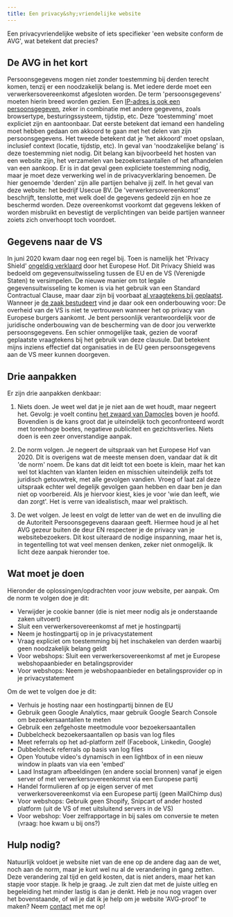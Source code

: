 ```yaml
---
title: Een privacy&shy;vriendelijke website
---
```


Een privacyvriendelijke website of iets specifieker 'een website conform de AVG', wat betekent dat precies? 

## De AVG in het kort

Persoonsgegevens mogen niet zonder toestemming bij derden terecht komen, tenzij er een noodzakelijk belang is. Met iedere derde moet een verwerkersovereenkomst afgesloten worden. De term 'persoonsgegevens' moeten hierin breed worden gezien. Een [IP-adres is ook een persoonsgegeven](https://ciberjuristen.nl/ip-adres-is-persoonsgegeven/), zeker in combinatie met andere gegevens, zoals browsertype, besturingssysteem, tijdstip, etc. Deze 'toestemming' moet expliciet zijn en aantoonbaar. Dat eerste betekent dat iemand een handeling moet hebben gedaan om akkoord te gaan met het delen van zijn persoonsgegevens. Het tweede betekent dat je 'het akkoord' moet opslaan, inclusief context (locatie, tijdstip, etc). In geval van 'noodzakelijke belang' is deze toestemming niet nodig. Dit belang kan bijvoorbeeld het hosten van een website zijn, het verzamelen van bezoekersaantallen of het afhandelen van een aankoop. Er is in dat geval geen expliciete toestemming nodig, maar je moet deze verwerking wel in de privacyverklaring benoemen. De hier genoemde 'derden' zijn alle partijen behalve jij zelf. In het geval van deze website: het bedrijf Usecue BV. De 'verwerkersovereenkomst' beschrijft, tenslotte, met welk doel de gegevens gedeeld zijn en hoe ze beschermd worden. Deze overeenkomst voorkomt dat gegevens lekken of worden misbruikt en bevestigt de verplichtingen van beide partijen wanneer zoiets zich onverhoopt toch voordoet.

## Gegevens naar de VS

In juni 2020 kwam daar nog een regel bij. Toen is namelijk het 'Privacy Shield' [ongeldig verklaard](https://autoriteitpersoonsgegevens.nl/nl/nieuws/privacy-shield-voor-doorgifte-naar-vs-ongeldig-verklaard) door het Europese Hof. Dit Privacy Shield was bedoeld om gegevensuitwisseling tussen de EU en de VS (Verenigde Staten) te versimpelen. De nieuwe manier om tot legale gegevensuitwisseling te komen is via het gebruik van een Standard Contractual Clause, maar daar zijn bij voorbaat [al vraagtekens bij geplaatst](https://en.wikipedia.org/wiki/EU%E2%80%93US_Privacy_Shield). Wanneer je [de zaak bestudeert](/blog/privacy-shield-ongeldig-hoe-nu-verder) vind je daar ook een onderbouwing voor: De overheid van de VS is niet te vertrouwen wanneer het op privacy van Europese burgers aankomt. Je bent persoonlijk verantwoordelijk voor de juridische onderbouwing van de bescherming van de door jou verwerkte persoonsgegevens. Een schier onmogelijke taak, gezien de vooraf geplaatste vraagtekens bij het gebruik van deze clausule. Dat betekent mijns inziens effectief dat organisaties in de EU geen persoonsgegevens aan de VS meer kunnen doorgeven.

## Drie aanpakken

Er zijn drie aanpakken denkbaar:

1. Niets doen. Je weet wel dat je je niet aan de wet houdt, maar negeert het. Gevolg: je voelt continu [het zwaard van Damocles](https://nl.wikipedia.org/wiki/Damocles) boven je hoofd. Bovendien is de kans groot dat je uiteindelijk toch geconfronteerd wordt met torenhoge boetes, negatieve publiciteit en gezichtsverlies. Niets doen is een zeer onverstandige aanpak.

2. De norm volgen. Je negeert de uitspraak van het Europese Hof van 2020. Dit is overigens wat de meeste mensen doen, vandaar dat ik dit 'de norm' noem. De kans dat dit leidt tot een boete is klein, maar het kan wel tot klachten van klanten leiden en misschien uiteindelijk zelfs tot juridisch getouwtrek, met alle gevolgen vandien. Vroeg of laat zal deze uitspraak echter wel degelijk gevolgen gaan hebben en daar ben je dan niet op voorbereid. Als je hiervoor kiest, kies je voor 'wie dan leeft, wie dan zorgt'. Het is verre van idealistisch, maar wel praktisch.

3. De wet volgen. Je leest en volgt de letter van de wet en de invulling die de Autoriteit Persoonsgegevens daaraan geeft. Hiermee houd je al het AVG gezeur buiten de deur EN respecteer je de privacy van je websitebezoekers. Dit kost uiteraard de nodige inspanning, maar het is, in tegentelling tot wat veel mensen denken, zeker niet onmogelijk. Ik licht deze aanpak hieronder toe.

## Wat moet je doen

Hieronder de oplossingen/opdrachten voor jouw website, per aanpak. Om de norm te volgen doe je dit:

- Verwijder je cookie banner (die is niet meer nodig als je onderstaande zaken uitvoert)
- Sluit een verwerkersovereenkomst af met je hostingpartij
- Neem je hostingpartij op in je privacystatement
- Vraag expliciet om toestemming bij het inschakelen van derden waarbij geen noodzakelijk belang geldt
- Voor webshops: Sluit een verwerkersovereenkomst af met je Europese webshopaanbieder en betalingsprovider
- Voor webshops: Neem je webshopaanbieder en betalingsprovider op in je privacystatement

Om de wet te volgen doe je dit:

- Verhuis je hosting naar een hostingpartij binnen de EU
- Gebruik geen Google Analytics, maar gebruik Google Search Console om bezoekersaantallen te meten
- Gebruik een zefgehoste meetmodule voor bezoekersaantallen
- Dubbelcheck bezoekersaantallen op basis van log files
- Meet referrals op het ad-platform zelf (Facebook, Linkedin, Google)
- Dubbelcheck referrals op basis van log files
- Open Youtube video's dynamisch in een lightbox of in een nieuw window in plaats van via een 'embed'
- Laad Instagram afbeeldingen (en andere social bronnen) vanaf je eigen server of met verwerkersovereenkomst via een Europese partij
- Handel formulieren af op je eigen server of met verwerkersovereenkomst via een Europese partij (geen MailChimp dus)
- Voor webshops: Gebruik geen Shopify, Snipcart of ander hosted platform (uit de VS of met uitsluitend servers in de VS)
- Voor webshop: Voer zelfrapportage in bij sales om conversie te meten (vraag: hoe kwam u bij ons?) 

## Hulp nodig?

Natuurlijk voldoet je website niet van de ene op de andere dag aan de wet, noch aan de norm, maar je kunt wel nu al de verandering in gang zetten. Deze verandering zal tijd en geld kosten, dat is niet anders, maar het kan stapje voor stapje. Ik help je graag. Je zult zien dat met de juiste uitleg en begeleiding het minder lastig is dan je denkt. Heb je nou nog vragen over het bovenstaande, of wil je dat ik je help om je website 'AVG-proof' te maken? Neem [contact](/nl/contact) met me op!